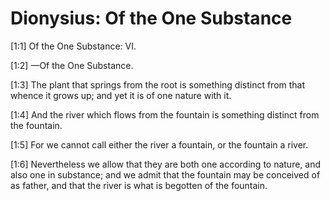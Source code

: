 # Dionysius: Of the One Substance

[1:1] Of the One Substance: VI.

[1:2] —Of the One Substance.

[1:3]   The plant that springs from the root is something distinct from that whence it grows up; and yet it is of one nature with it.

[1:4] And the river which flows from the fountain is something distinct from the fountain.

[1:5] For we cannot call either the river a fountain, or the fountain a river.

[1:6] Nevertheless we allow that they are both one according to nature, and also one in substance; and we admit that the fountain may be conceived of as father, and that the river is what is begotten of the fountain.

